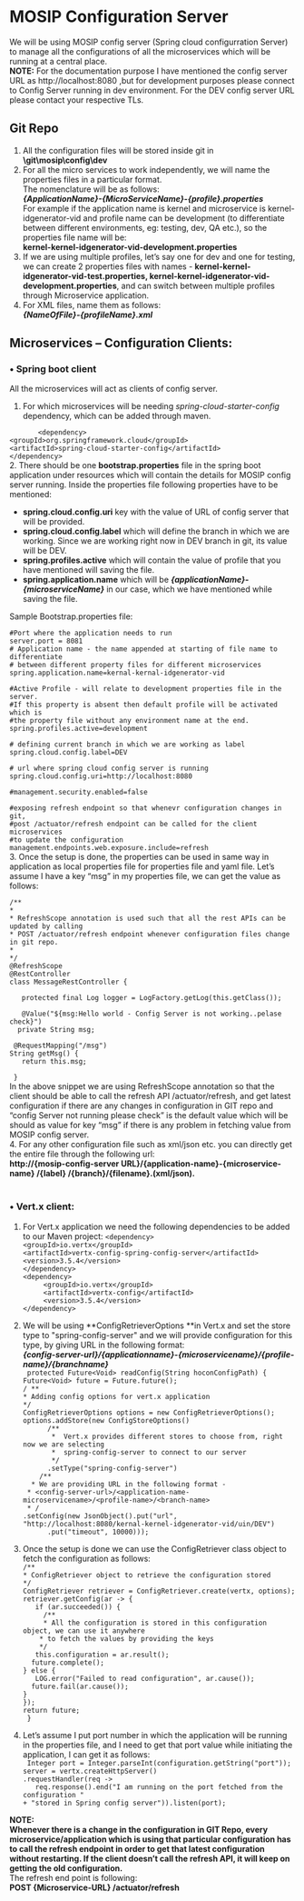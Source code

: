# MOSIP Configuration Server

We will be using MOSIP config server (Spring cloud configurration Server) to manage all the configurations of all the microservices which will be running at a central place.<br/>
**NOTE:** For the documentation purpose I have mentioned the config server URL as http://localhost:8080 ,but for development purposes please connect to Config Server running in dev environment. For the DEV config server URL please contact your respective TLs.

## Git Repo
1. All the configuration files will be stored inside git in<br/>
   **\git\mosip\config\dev**<br/>
2. For all the micro services to work independently, we will name the properties files in a particular format.<br/>
   The nomenclature will be as follows:<br/>
   **_{ApplicationName}-{MicroServiceName}-{profile}.properties_**<br/>
   For example if the application name is kernel and microservice is kernel-idgenerator-vid and profile name can be 
   development (to differentiate between different environments, eg: testing, dev, QA etc.), so the properties file name
   will be:<br/>
   **kernel-kernel-idgenerator-vid-development.properties**<br/>
3. If we are using multiple profiles, let’s say one for dev and one for testing, we can create 2 properties files with names - **kernel-kernel-idgenerator-vid-test.properties, kernel-kernel-idgenerator-vid-development.properties**, and can switch between multiple profiles through Microservice application.
4. For XML files, name them as follows:<br/>
   _**{NameOfFile}-{profileName}.xml**_
## Microservices – Configuration Clients:<br/>
### •	Spring boot client<br/>
   All the microservices will act as clients of config server.<br/>
1. For which microservices will be needing _spring-cloud-starter-config_ dependency, which can be added through maven.

`		<dependency>`<br/>
			`<groupId>org.springframework.cloud</groupId>`<br/>
			`<artifactId>spring-cloud-starter-config</artifactId>`<br/>
		`</dependency>`<br/>
2. There should be one **bootstrap.properties** file in the spring boot application under resources which will contain the details for MOSIP config server running. Inside the properties file following properties have to be mentioned:
* **spring.cloud.config.uri** key with the value of URL of config server that will be provided.
* **spring.cloud.config.label** which will define the branch in which we are working. Since we are working right now in DEV branch in git, its value will be DEV.
* **spring.profiles.active** which will contain the value of profile that you have mentioned will saving the file.
*  **spring.application.name** which will be **_{applicationName}-{microserviceName}_** in our case, which we have mentioned while saving the file.<br/>

Sample Bootstrap.properties file:<br/>

`#Port where the application needs to run`<br/>
`server.port = 8081`<br/>
`# Application name - the name appended at starting of file name to differentiate`<br/>
`# between different property files for different microservices`<br/>
`spring.application.name=kernal-kernal-idgenerator-vid`<br/>
 
`#Active Profile - will relate to development properties file in the server.`<br/>
`#If this property is absent then default profile will be activated which is`<br/>
`#the property file without any environment name at the end. `<br/>
`spring.profiles.active=development`<br/>


`# defining current branch in which we are working as label`<br/>
`spring.cloud.config.label=DEV `<br/>
 

`# url where spring cloud config server is running `<br/>
`spring.cloud.config.uri=http://localhost:8080`<br/>

 
`#management.security.enabled=false`<br/>

`#exposing refresh endpoint so that whenevr configuration changes in git,`<br/>
`#post /actuator/refresh endpoint can be called for the client microservices`<br/>
`#to update the configuration`<br/>
`management.endpoints.web.exposure.include=refresh`<br/>
3. Once the setup is done, the properties can be used in same way in application as local properties file for properties file and yaml file. Let’s assume I have a key “msg” in my properties file, we can get the value as follows:

`/** `<br/>
 `* `<br/>
 `* RefreshScope annotation is used such that all the rest APIs can be updated by calling`<br/>
 `* POST /actuator/refresh endpoint whenever configuration files change in git repo. `<br/>
 `*`<br/>
 `*/`<br/>
`@RefreshScope`<br/>
`@RestController`<br/>
`class MessageRestController {`<br/>
	
`	protected final Log logger = LogFactory.getLog(this.getClass());`<br/>
	
 `   @Value("${msg:Hello world - Config Server is not working..pelase check}")`<br/>
  `  private String msg;`<br/>
    
   ` @RequestMapping("/msg")`<br/>
    `String getMsg() {`<br/>
     `   return this.msg;`<br/>
        
   `  } `<br/>
In the above snippet we are using RefreshScope annotation so that the client should be able to call the refresh API /actuator/refresh, and get latest configuration if there are any changes in configuration in GIT repo and “config Server not running please check” is the default value which will be should as value for key “msg” if there is any problem in fetching value from MOSIP config server.<br/>
4. For any other configuration file such as xml/json etc. you can directly get the entire file through the following url:<br/>
**http://{mosip-config-server URL}/{application-name}-{microservice-name} /{label} /{branch}/{filename}.(xml/json).** 
<br/>
<br/>
### •	Vert.x client:
1. For Vert.x application we need the following dependencies to be added to our Maven project:
        `<dependency>`<br/>
		  `<groupId>io.vertx</groupId>`<br/>
		  `<artifactId>vertx-config-spring-config-server</artifactId>`<br/>
		  `<version>3.5.4</version>`<br/>
	`</dependency>`<br/>
	`<dependency>`<br/>
	`	  <groupId>io.vertx</groupId>`<br/>
	`	  <artifactId>vertx-config</artifactId>`<br/>
	`	  <version>3.5.4</version>`<br/>
	`</dependency>`<br/>
2. We will be using **ConfigRetrieverOptions **in Vert.x and set the store type to "spring-config-server" and we will provide configuration for this type, by giving URL in the following format:<br/>
**_{config-server-url}/{applicationname}-{microservicename}/{profile-name}/{branchname}_**<br/>
   ` protected Future<Void> readConfig(String hoconConfigPath) {`<br/>
         `Future<Void> future = Future.future();`<br/>
         `/ **`<br/>
          `* Adding config options for vert.x application`<br/>
          `*/`<br/>
         `ConfigRetrieverOptions options = new ConfigRetrieverOptions();`<br/>
         `options.addStore(new ConfigStoreOptions()`<br/>
         `		/**`<br/>
         `		 *  Vert.x provides different stores to choose from, right now we are selecting`<br/>
         `		 *  spring-config-server to connect to our server`<br/>
         `		 */`<br/>
           `      .setType("spring-config-server")`<br/>
             `    /**`<br/>
               `   * We are providing URL in the following format - `<br/>
                 ` * <config-server-url>/<application-name-microservicename>/<profile-name>/<branch-name>`<br/>
                 ` * /`<br/>
                 `.setConfig(new JsonObject().put("url", "http://localhost:8080/kernal-kernel-idgenerator-vid/uin/DEV")`<br/>
                 `		.put("timeout", 10000)));`<br/>


3. Once the setup is done we can use the ConfigRetriever class object to fetch the configuration as follows:<br/>
        `/**`<br/>
         `* ConfigRetriever object to retrieve the configuration stored`<br/>
         `*/`<br/>
        `ConfigRetriever retriever = ConfigRetriever.create(vertx, options);`<br/>
        `retriever.getConfig(ar -> {`<br/>
         `   if (ar.succeeded()) {`<br/>
          `  	/**`<br/>
           ` 	 * All the configuration is stored in this configuration object, we can use it anywhere`<br/>
            `	 * to fetch the values by providing the keys`<br/>
            `	 */`<br/>
             `   this.configuration = ar.result();`<br/>
              `  future.complete();`<br/>
            `} else {`<br/>
             `   LOG.error("Failed to read configuration", ar.cause());`<br/>
              `  future.fail(ar.cause());`<br/>
            `}`<br/>
        `});`<br/>
         `return future;`<br/>
    ` }`<br/>
4. Let’s assume I put port number in which the application will be running in the properties file, and I need to get that port value while initiating the application, I can get it as follows:<br/>
       ` Integer port = Integer.parseInt(configuration.getString("port"));`<br/>
        `server = vertx.createHttpServer()`<br/>
        		`.requestHandler(req -> `<br/>
        			`	req.response().end("I am running on the port fetched from the configuration "`<br/>
        						`+ "stored in Spring config server")).listen(port);`<br/>



**NOTE:** <br/>**Whenever there is a change in the configuration in GIT Repo, every microservice/application which  is using that particular configuration has to call the refresh endpoint in order to get that latest configuration without restarting. If the client doesn’t call the refresh API, it will keep on getting the old configuration.** <br/>
The refresh end point is following:<br/>
**POST  {Microservice-URL} /actuator/refresh**



